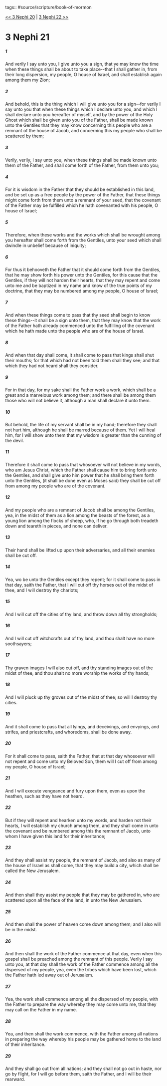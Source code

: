 tags:: #source/scripture/book-of-mormon

[<< 3 Nephi 20](/Book_of_Mormon/11_3_Nephi/3_Nephi_20.md) | [3 Nephi 22 >>](/Book_of_Mormon/11_3_Nephi/3_Nephi_22.md)

# 3 Nephi 21

##### 1

And verily I say unto you, I give unto you a sign, that ye may know the time when these things shall be about to take place--that I shall gather in, from their long dispersion, my people, O house of Israel, and shall establish again among them my Zion;

##### 2

And behold, this is the thing which I will give unto you for a sign--for verily I say unto you that when these things which I declare unto you, and which I shall declare unto you hereafter of myself, and by the power of the Holy Ghost which shall be given unto you of the Father, shall be made known unto the Gentiles that they may know concerning this people who are a remnant of the house of Jacob, and concerning this my people who shall be scattered by them;

##### 3

Verily, verily, I say unto you, when these things shall be made known unto them of the Father, and shall come forth of the Father, from them unto you;

##### 4

For it is wisdom in the Father that they should be established in this land, and be set up as a free people by the power of the Father, that these things might come forth from them unto a remnant of your seed, that the covenant of the Father may be fulfilled which he hath covenanted with his people, O house of Israel;

##### 5

Therefore, when these works and the works which shall be wrought among you hereafter shall come forth from the Gentiles, unto your seed which shall dwindle in unbelief because of iniquity;

##### 6

For thus it behooveth the Father that it should come forth from the Gentiles, that he may show forth his power unto the Gentiles, for this cause that the Gentiles, if they will not harden their hearts, that they may repent and come unto me and be baptized in my name and know of the true points of my doctrine, that they may be numbered among my people, O house of Israel;

##### 7

And when these things come to pass that thy seed shall begin to know these things--it shall be a sign unto them, that they may know that the work of the Father hath already commenced unto the fulfilling of the covenant which he hath made unto the people who are of the house of Israel.

##### 8

And when that day shall come, it shall come to pass that kings shall shut their mouths; for that which had not been told them shall they see; and that which they had not heard shall they consider.

##### 9

For in that day, for my sake shall the Father work a work, which shall be a great and a marvelous work among them; and there shall be among them those who will not believe it, although a man shall declare it unto them.

##### 10

But behold, the life of my servant shall be in my hand; therefore they shall not hurt him, although he shall be marred because of them. Yet I will heal him, for I will show unto them that my wisdom is greater than the cunning of the devil.

##### 11

Therefore it shall come to pass that whosoever will not believe in my words, who am Jesus Christ, which the Father shall cause him to bring forth unto the Gentiles, and shall give unto him power that he shall bring them forth unto the Gentiles, (it shall be done even as Moses said) they shall be cut off from among my people who are of the covenant.

##### 12

And my people who are a remnant of Jacob shall be among the Gentiles, yea, in the midst of them as a lion among the beasts of the forest, as a young lion among the flocks of sheep, who, if he go through both treadeth down and teareth in pieces, and none can deliver.

##### 13

Their hand shall be lifted up upon their adversaries, and all their enemies shall be cut off.

##### 14

Yea, wo be unto the Gentiles except they repent; for it shall come to pass in that day, saith the Father, that I will cut off thy horses out of the midst of thee, and I will destroy thy chariots;

##### 15

And I will cut off the cities of thy land, and throw down all thy strongholds;

##### 16

And I will cut off witchcrafts out of thy land, and thou shalt have no more soothsayers;

##### 17

Thy graven images I will also cut off, and thy standing images out of the midst of thee, and thou shalt no more worship the works of thy hands;

##### 18

And I will pluck up thy groves out of the midst of thee; so will I destroy thy cities.

##### 19

And it shall come to pass that all lyings, and deceivings, and envyings, and strifes, and priestcrafts, and whoredoms, shall be done away.

##### 20

For it shall come to pass, saith the Father, that at that day whosoever will not repent and come unto my Beloved Son, them will I cut off from among my people, O house of Israel;

##### 21

And I will execute vengeance and fury upon them, even as upon the heathen, such as they have not heard.

##### 22

But if they will repent and hearken unto my words, and harden not their hearts, I will establish my church among them, and they shall come in unto the covenant and be numbered among this the remnant of Jacob, unto whom I have given this land for their inheritance;

##### 23

And they shall assist my people, the remnant of Jacob, and also as many of the house of Israel as shall come, that they may build a city, which shall be called the New Jerusalem.

##### 24

And then shall they assist my people that they may be gathered in, who are scattered upon all the face of the land, in unto the New Jerusalem.

##### 25

And then shall the power of heaven come down among them; and I also will be in the midst.

##### 26

And then shall the work of the Father commence at that day, even when this gospel shall be preached among the remnant of this people. Verily I say unto you, at that day shall the work of the Father commence among all the dispersed of my people, yea, even the tribes which have been lost, which the Father hath led away out of Jerusalem.

##### 27

Yea, the work shall commence among all the dispersed of my people, with the Father to prepare the way whereby they may come unto me, that they may call on the Father in my name.

##### 28

Yea, and then shall the work commence, with the Father among all nations in preparing the way whereby his people may be gathered home to the land of their inheritance.

##### 29

And they shall go out from all nations; and they shall not go out in haste, nor go by flight, for I will go before them, saith the Father, and I will be their rearward.
